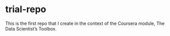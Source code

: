 # trial-repo
This is the first repo that I create in the context of the Coursera module, The Data Scientist’s Toolbox.
